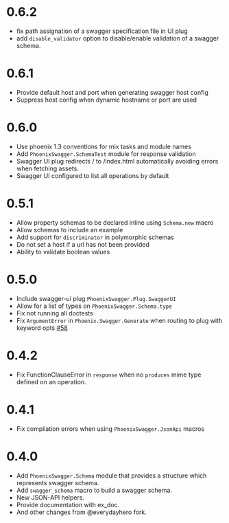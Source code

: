 # 0.6.2

  * fix path assignation of a swagger specification file in UI plug
  * add `disable_validator` option to disable/enable validation of a
swagger schema.

# 0.6.1

  * Provide default host and port when generating swagger host config
  * Suppress host config when dynamic hostname or port are used

# 0.6.0

  * Use phoenix 1.3 conventions for mix tasks and module names
  * Add `PhoenixSwagger.SchemaTest` module for response validation
  * Swagger UI plug redirects / to /index.html automatically avoiding errors when fetching assets.
  * Swagger UI configured to list all operations by default

# 0.5.1

  * Allow property schemas to be declared inline using `Schema.new` macro
  * Allow schemas to include an example
  * Add support for `discriminator` in polymorphic schemas
  * Do not set a host if a url has not been provided
  * Ability to validate boolean values

# 0.5.0

  * Include swagger-ui plug `PhoenixSwagger.Plug.SwaggerUI`
  * Allow for a list of types on `PhoenixSwagger.Schema.type`
  * Fix not running all doctests
  * Fix `ArgumentError` in `Phoenix.Swagger.Generate` when routing to plug with keyword opts [#58](https://github.com/xerions/phoenix_swagger/issues/58)

# 0.4.2

  * Fix FunctionClauseError in `response` when no `produces` mime type defined on an operation.

# 0.4.1

  * Fix compilation errors when using `PhoenixSwagger.JsonApi` macros

# 0.4.0

  * Add `PhoenixSwagger.Schema` module that provides a structure which represents
swagger schema.
  * Add `swagger_schema` macro to build a swagger schema.
  * New JSON-API helpers.
  * Provide documentation with ex_doc.
  * And other changes from @everydayhero fork.
